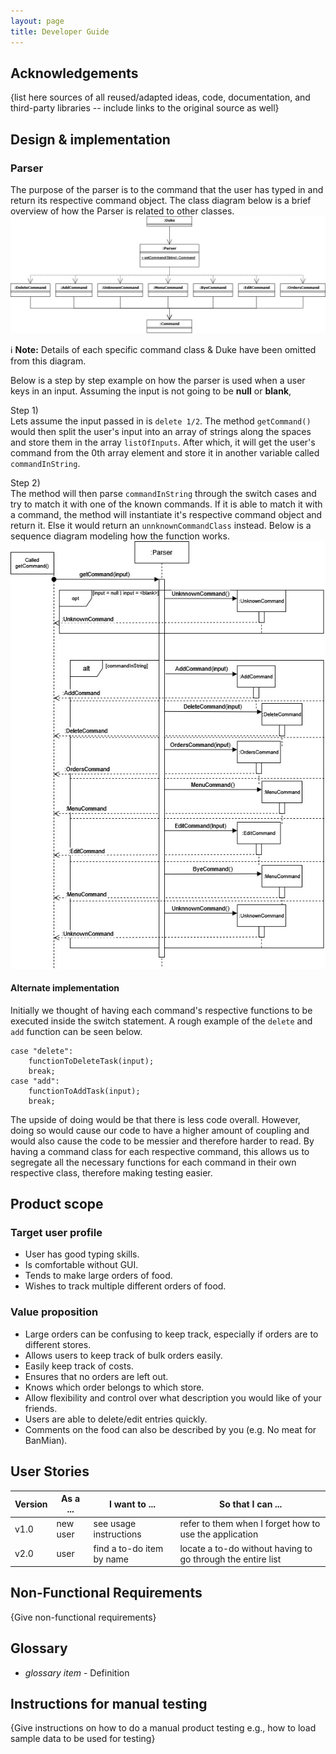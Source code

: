 ```yaml
---
layout: page
title: Developer Guide
---
```

## Acknowledgements

{list here sources of all reused/adapted ideas, code, documentation, and third-party libraries -- include links to the original source as well}

## Design & implementation

### Parser
The purpose of the parser is to the command that the user has typed in and return its respective command
object. The class diagram below is a brief overview of how the Parser is related to other classes.
<br>![Adding Event](https://raw.githubusercontent.com/AY2122S1-CS2113-T13-2/tp/master/UMLdiagrams/ParserDiagrams/ParserClassDiag-Page-1.jpg)

<div markdown="span" class="alert alert-info">

:information_source: **Note:** Details of each specific command class & Duke have been omitted from this diagram.
</div>

Below is a step by step example on how the parser is used when a user keys in an input.
Assuming the input is not going to be **null** or **blank**,

Step 1)<br>
Lets assume the input passed in is `delete 1/2`. The method `getCommand()` would then split the user's
input into an array of strings along the spaces and store them in the array `listOfInputs`. After which,
it will get the user's command from the 0th array element and store it in another variable called `commandInString`.
<br>

Step 2)<br>
The method will then parse `commandInString` through the switch cases and try to match it with
one of the known commands. If it is able to match it with a command, the method will instantiate
it's respective command object and return it. Else it would return an `unnknownCommandClass` instead.
Below is a sequence diagram modeling how the function works.
<br> ![Adding Event](https://raw.githubusercontent.com/AY2122S1-CS2113-T13-2/tp/master/UMLdiagrams/ParserDiagrams/Parser%20Sequence%20Diag.jpg)

#### Alternate implementation

Initially we thought of having each command's respective functions to be executed inside the switch statement.
A rough example of the `delete` and `add` function can be seen below.
```
case "delete":
    functionToDeleteTask(input);
    break;
case "add":
    functionToAddTask(input);
    break;
```

The upside of doing would be that there is less code overall.
However, doing so would cause our code to have a higher amount of coupling and would also cause the code to be
messier and therefore harder to read. By having a command class for each respective command, this allows us
to segregate all the necessary functions for each command in their own respective class, therefore making
testing easier.

## Product scope
### Target user profile

* User has good typing skills.
* Is comfortable without GUI.
* Tends to make large orders of food.
* Wishes to track multiple different orders of food.

### Value proposition

* Large orders can be confusing to keep track, especially if orders are to different stores.
* Allows users to keep track of bulk orders easily.
* Easily keep track of costs.
* Ensures that no orders are left out.
* Knows which order belongs to which store.
* Allow flexibility and control over what description you would like of your friends.
* Users are able to delete/edit entries quickly.
* Comments on the food can also be described by you (e.g. No meat for BanMian).

## User Stories

|Version| As a ... | I want to ... | So that I can ...|
|--------|----------|---------------|------------------|
|v1.0|new user|see usage instructions|refer to them when I forget how to use the application|
|v2.0|user|find a to-do item by name|locate a to-do without having to go through the entire list|

## Non-Functional Requirements

{Give non-functional requirements}

## Glossary

* *glossary item* - Definition

## Instructions for manual testing

{Give instructions on how to do a manual product testing e.g., how to load sample data to be used for testing}
